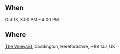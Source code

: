 
When
----

Oct 13, 3:00 PM – 4:00 PM

Where
-----

[The Vineyard](https://coddingtonvineyard.co.uk/), Coddington, Herefordshire, HR8 1JJ, UK
